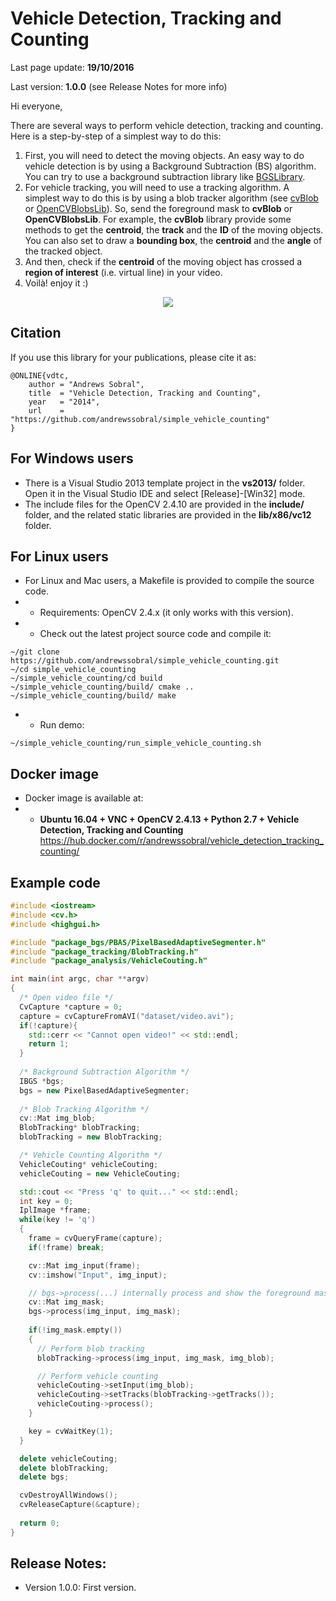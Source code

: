 Vehicle Detection, Tracking and Counting
========================================

Last page update: **19/10/2016**

Last version: **1.0.0** (see Release Notes for more info)

Hi everyone,

There are several ways to perform vehicle detection, tracking and counting.
Here is a step-by-step of a simplest way to do this: 

1. First, you will need to detect the moving objects. An easy way to do vehicle detection is by using a Background Subtraction (BS) algorithm. You can try to use a background subtraction library like [BGSLibrary](https://github.com/andrewssobral/bgslibrary#bgslibrary).
2. For vehicle tracking, you will need to use a tracking algorithm. A simplest way to do this is by using a blob tracker algorithm (see [cvBlob](https://code.google.com/p/cvblob/) or [OpenCVBlobsLib](http://opencvblobslib.github.io/opencvblobslib/)). So, send the foreground mask to **cvBlob** or **OpenCVBlobsLib**. For example, the **cvBlob** library provide some methods to get the **centroid**, the **track** and the **ID** of the moving objects. You can also set to draw a **bounding box**, the **centroid** and the **angle** of the tracked object.
3. And then, check if the **centroid** of the moving object has crossed a **region of interest** (i.e. virtual line) in your video.
4. Voilà! enjoy it :)

<p align="center"><img src="https://sites.google.com/site/andrewssobral/vehicle_counting_screen.png" /></p>

Citation
--------
If you use this library for your publications, please cite it as:
```
@ONLINE{vdtc,
    author = "Andrews Sobral",
    title  = "Vehicle Detection, Tracking and Counting",
    year   = "2014",
    url    = "https://github.com/andrewssobral/simple_vehicle_counting"
}
```

For Windows users
-----------------
* There is a Visual Studio 2013 template project in the **vs2013/** folder. Open it in the Visual Studio IDE and select [Release]-[Win32] mode.
* The include files for the OpenCV 2.4.10 are provided in the **include/** folder, and the related static libraries are provided in the **lib/x86/vc12** folder.

For Linux users
-----------------
* For Linux and Mac users, a Makefile is provided to compile the source code.
* * Requirements: OpenCV 2.4.x (it only works with this version).
* * Check out the latest project source code and compile it:
``` 
~/git clone https://github.com/andrewssobral/simple_vehicle_counting.git
~/cd simple_vehicle_counting
~/simple_vehicle_counting/cd build
~/simple_vehicle_counting/build/ cmake ..
~/simple_vehicle_counting/build/ make
```
* * Run demo:
```
~/simple_vehicle_counting/run_simple_vehicle_counting.sh
```

Docker image
----------------------------------------
* Docker image is available at:
* * **Ubuntu 16.04 + VNC + OpenCV 2.4.13 + Python 2.7 + Vehicle Detection, Tracking and Counting**
https://hub.docker.com/r/andrewssobral/vehicle_detection_tracking_counting/

Example code
------------
```C++
#include <iostream>
#include <cv.h>
#include <highgui.h>

#include "package_bgs/PBAS/PixelBasedAdaptiveSegmenter.h"
#include "package_tracking/BlobTracking.h"
#include "package_analysis/VehicleCouting.h"

int main(int argc, char **argv)
{
  /* Open video file */
  CvCapture *capture = 0;
  capture = cvCaptureFromAVI("dataset/video.avi");
  if(!capture){
    std::cerr << "Cannot open video!" << std::endl;
    return 1;
  }
  
  /* Background Subtraction Algorithm */
  IBGS *bgs;
  bgs = new PixelBasedAdaptiveSegmenter;
  
  /* Blob Tracking Algorithm */
  cv::Mat img_blob;
  BlobTracking* blobTracking;
  blobTracking = new BlobTracking;

  /* Vehicle Counting Algorithm */
  VehicleCouting* vehicleCouting;
  vehicleCouting = new VehicleCouting;

  std::cout << "Press 'q' to quit..." << std::endl;
  int key = 0;
  IplImage *frame;
  while(key != 'q')
  {
    frame = cvQueryFrame(capture);
    if(!frame) break;

    cv::Mat img_input(frame);
    cv::imshow("Input", img_input);

    // bgs->process(...) internally process and show the foreground mask image
    cv::Mat img_mask;
    bgs->process(img_input, img_mask);
    
    if(!img_mask.empty())
    {
      // Perform blob tracking
      blobTracking->process(img_input, img_mask, img_blob);

      // Perform vehicle counting
      vehicleCouting->setInput(img_blob);
      vehicleCouting->setTracks(blobTracking->getTracks());
      vehicleCouting->process();
    }

    key = cvWaitKey(1);
  }

  delete vehicleCouting;
  delete blobTracking;
  delete bgs;

  cvDestroyAllWindows();
  cvReleaseCapture(&capture);
  
  return 0;
}
```

Release Notes:
--------------
* Version 1.0.0:
First version.
